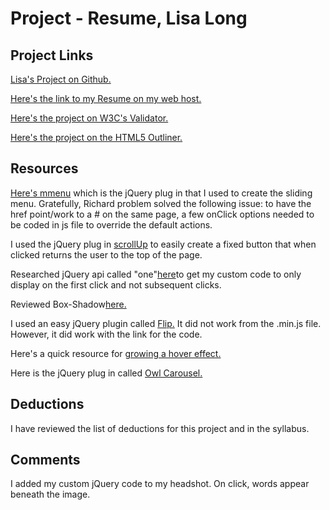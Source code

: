 # Project - Resume, Lisa Long

## Project Links
[Lisa's Project on Github.](https://github.com/longlife52/project_resume_long_lisa)

[Here's the link to my Resume on my web host.]()

[Here's the project on W3C's Validator.]()

[Here's the project on the HTML5 Outliner.]()

## Resources
[Here's mmenu](http://mmenu.frebsite.nl/) which is the jQuery plug in that I used to create the sliding menu. Gratefully, Richard problem solved the following issue: to have the href point/work to a # on the same page, a few onClick options needed to be coded in js file to override the default actions.

I used the jQuery plug in [scrollUp](https://markgoodyear.com/labs/scrollup/) to easily create a fixed button that when clicked returns the user to the top of the page.

Researched jQuery api called "one"[here](http://api.jquery.com/one/)to get my custom code to only display on the first click and not subsequent clicks.

Reviewed Box-Shadow[here.](https://www.w3schools.com/css/css3_shadows.asp)

I used an easy jQuery plugin called [Flip.](https://nnattawat.github.io/flip/) It did not work from the .min.js file. However, it did work with the link for the code.

Here's a quick resource for [growing a hover effect.](http://www.webdesignerdepot.com/2014/05/8-simple-css3-transitions-that-will-wow-your-users/)

Here is the jQuery plug in called [Owl Carousel.](https://owlcarousel2.github.io/OwlCarousel2/demos/responsive.html)

[]()

## Deductions
I have reviewed the list of deductions for this project and in the syllabus.

## Comments
I added my custom jQuery code to my headshot. On click, words appear beneath the image.
